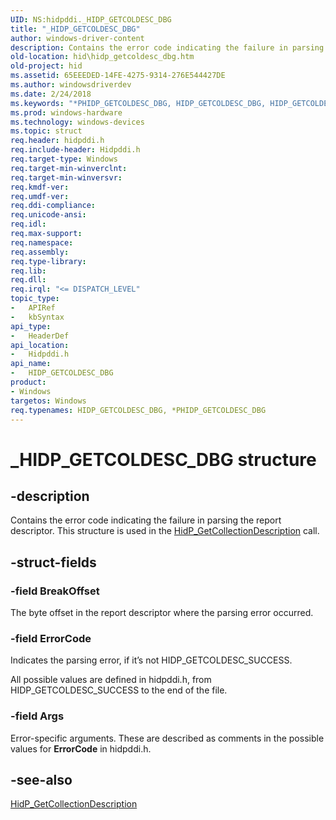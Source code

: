 ```yaml
---
UID: NS:hidpddi._HIDP_GETCOLDESC_DBG
title: "_HIDP_GETCOLDESC_DBG"
author: windows-driver-content
description: Contains the error code indicating the failure in parsing the report descriptor. This structure is used in the HidP_GetCollectionDescription call.
old-location: hid\hidp_getcoldesc_dbg.htm
old-project: hid
ms.assetid: 65EEEDED-14FE-4275-9314-276E544427DE
ms.author: windowsdriverdev
ms.date: 2/24/2018
ms.keywords: "*PHIDP_GETCOLDESC_DBG, HIDP_GETCOLDESC_DBG, HIDP_GETCOLDESC_DBG structure [Human Input Devices], PHIDP_GETCOLDESC_DBG, PHIDP_GETCOLDESC_DBG structure pointer [Human Input Devices], _HIDP_GETCOLDESC_DBG, hid.hidp_getcoldesc_dbg, hidpddi/HIDP_GETCOLDESC_DBG, hidpddi/PHIDP_GETCOLDESC_DBG"
ms.prod: windows-hardware
ms.technology: windows-devices
ms.topic: struct
req.header: hidpddi.h
req.include-header: Hidpddi.h
req.target-type: Windows
req.target-min-winverclnt: 
req.target-min-winversvr: 
req.kmdf-ver: 
req.umdf-ver: 
req.ddi-compliance: 
req.unicode-ansi: 
req.idl: 
req.max-support: 
req.namespace: 
req.assembly: 
req.type-library: 
req.lib: 
req.dll: 
req.irql: "<= DISPATCH_LEVEL"
topic_type:
-	APIRef
-	kbSyntax
api_type:
-	HeaderDef
api_location:
-	Hidpddi.h
api_name:
-	HIDP_GETCOLDESC_DBG
product:
- Windows
targetos: Windows
req.typenames: HIDP_GETCOLDESC_DBG, *PHIDP_GETCOLDESC_DBG
---
```


# _HIDP_GETCOLDESC_DBG structure


## -description


Contains the error code indicating the failure in parsing the report 
                                      descriptor. This structure is used in the <a href="https://msdn.microsoft.com/library/windows/hardware/mt740164">HidP_GetCollectionDescription</a> call.


## -struct-fields




### -field BreakOffset

The byte offset in the report descriptor where the parsing error occurred.


### -field ErrorCode

Indicates the parsing error, if it’s not HIDP_GETCOLDESC_SUCCESS.

All possible values are defined in hidpddi.h, from HIDP_GETCOLDESC_SUCCESS to the end  of the file.



### -field Args

Error-specific arguments. These are described as comments in the possible values for <b>ErrorCode</b> in hidpddi.h.


## -see-also




<a href="https://msdn.microsoft.com/library/windows/hardware/mt740164">HidP_GetCollectionDescription</a>
 

 

